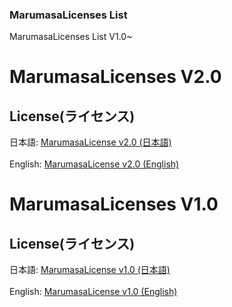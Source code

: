 ### MarumasaLicenses List

MarumasaLicenses List V1.0~

# MarumasaLicenses V2.0

## License(ライセンス)
日本語: [MarumasaLicense v2.0 (日本語)](https://github.com/malken21/MarumasaLicenses/blob/main/MarumasaLicense_v2.0/LICENSE-ja.md)
<br>
<br>
English: [MarumasaLicense v2.0 (English)](https://github.com/malken21/MarumasaLicenses/blob/main/MarumasaLicense_v2.0/LICENSE-en.md)
<br>
# MarumasaLicenses V1.0

## License(ライセンス)
日本語: [MarumasaLicense v1.0 (日本語)](https://github.com/malken21/MarumasaLicenses/blob/main/MarumasaLicense_v1.0/LICENSE-ja.md)
<br>
<br>
English: [MarumasaLicense v1.0 (English)](https://github.com/malken21/MarumasaLicenses/blob/main/MarumasaLicense_v1.0/LICENSE-en.md)
